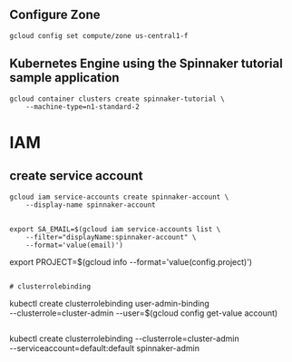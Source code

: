 ## Configure Zone
```gcloud config set compute/zone us-central1-f```

##  Kubernetes Engine using the Spinnaker tutorial sample application
```
gcloud container clusters create spinnaker-tutorial \
    --machine-type=n1-standard-2
```
# IAM
## create service account
```
gcloud iam service-accounts create spinnaker-account \
    --display-name spinnaker-account
```
## 
```
export SA_EMAIL=$(gcloud iam service-accounts list \
    --filter="displayName:spinnaker-account" \
    --format='value(email)')
```
export PROJECT=$(gcloud info --format='value(config.project)')
```

# clusterrolebinding
```
kubectl create clusterrolebinding user-admin-binding \
    --clusterrole=cluster-admin --user=$(gcloud config get-value account)
 ```
 ```
 kubectl create clusterrolebinding --clusterrole=cluster-admin \
    --serviceaccount=default:default spinnaker-admin
 ```
